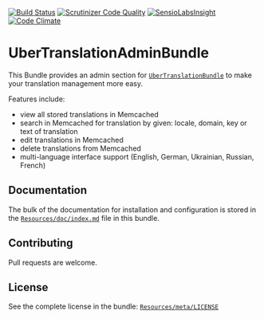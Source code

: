 [![Build Status](https://travis-ci.org/Sleepness/UberTranslationAdminBundle.svg?branch=develop)](https://travis-ci.org/Sleepness/UberTranslationAdminBundle)  [![Scrutinizer Code Quality](https://scrutinizer-ci.com/g/Sleepness/UberTranslationAdminBundle/badges/quality-score.png?b=develop)](https://scrutinizer-ci.com/g/Sleepness/UberTranslationAdminBundle/?branch=develop) [![SensioLabsInsight](https://insight.sensiolabs.com/projects/4e7519e2-38c3-47b2-acd0-c2b77abdf8b5/mini.png)](https://insight.sensiolabs.com/projects/4e7519e2-38c3-47b2-acd0-c2b77abdf8b5) [![Code Climate](https://codeclimate.com/github/Sleepness/UberTranslationAdminBundle/badges/gpa.svg)](https://codeclimate.com/github/Sleepness/UberTranslationAdminBundle)

UberTranslationAdminBundle
=====================

This Bundle provides an admin section for [`UberTranslationBundle`](https://github.com/Sleepness/UberTranslationBundle) to make your translation management more easy.

Features include:

- view all stored translations in Memcached
- search in Memcached for translation by given: locale, domain, key or text of translation
- edit translations in Memcached
- delete translations from Memcached
- multi-language interface support (English, German, Ukrainian, Russian, French)

Documentation
-------------

The bulk of the documentation for installation and configuration is stored in the [`Resources/doc/index.md`](https://github.com/Sleepness/UberTranslationAdminBundle/blob/develop/Resources/doc/index.md) file in this bundle.

Contributing
------------

Pull requests are welcome.

License
-------

See the complete license in the bundle: [`Resources/meta/LICENSE`](https://github.com/Sleepness/UberTranslationAdminBundle/blob/develop/Resources/meta/LICENSE)
